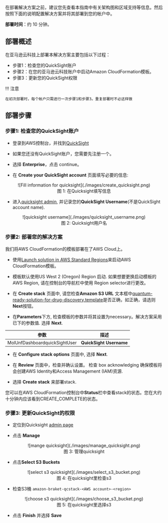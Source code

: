 在部署解决方案之前，建议您先查看本指南中有关架构图和区域支持等信息。然后按照下面的说明配置解决方案并将其部署到您的帐户中。

**部署时间**：约 10 分钟。


## 部署概述
在亚马逊云科技上部署本解决方案主要包括以下过程：

- 步骤1：检查您的QuickSight账户
- 步骤2：在您的亚马逊云科技账户中启动Amazon CloudFormation模板。
- 步骤3：更新您的QuickSight权限

!!! 注意

    在初次部署时，每个帐户只需进行一次步骤1和步骤3。重复部署时不必这样做

## 部署步骤

### 步骤1: 检查您的QuickSight账户


* 登录到AWS控制台，并找到[QuickSight](https://quicksight.aws.amazon.com/)

* 如果您还没有QuickSight账户，您需要先注册一个。

* 选择 **Enterprise**，点击 continue。

* 在 **Create your QuickSight account** 页面填写必要的信息:

<center>
![Fill information for quicksight](./images/create_quicksight.png)

<figcaption>图 1: 在Quicksight填写信息
</figcaption>

</center>

* 进入[quicksight admin](https://us-east-1.quicksight.aws.amazon.com/sn/admin), 并记录您的**QuickSight Username**(不是QuickSight account name).

<center>
![quicksight username](./images/quicksight_username.png)

<figcaption>图 2: Quicksight用户名
</figcaption>

</center>

### 步骤2: 部署您的解决方案

我们将AWS CloudFormation的模板部署在了AWS Cloud上。

* 使用[Launch solution in AWS Standard Regions](https://console.aws.amazon.com/cloudformation/home?region=us-west-2#/stacks/new?stackName=qrsdd-stack)来启动AWS CloudFormation模板。
 
* 模板默认使用US West 2 (Oregon) Region 启动. 如果想要更换启动模板的 AWS Region, 请在控制台的导航栏中使用 Region selector进行更改。

* 在 **Create stack** 页面中, 请您检查**Amazon S3 URL** 文本框中[quantum-ready-solution-for-drug-discovery.template](template.md)是否正确，如正确，请选则**Next**按钮。

* 在**Parameters**下方, 检查模板的参数并将其设置为necessary。解决方案采用已下的参数值. 选择 **Next**.

<center>

| 参数   | 描述 |
|:-------------------:|:----:|
| MolUnfDashboardquickSightUser | **QuickSight Username** |

</center>
    

* 在 **Configure stack options** 页面中, 选择 **Next**.
   
* 在 **Review** 页面中，检查并确认设置。 检查 box acknowledging 确保模板将会创建AWS Identity和Access Management (IAM)资源.

* 选择 **Create stack** 来部署stack.

您可以在AWS CloudFormation控制台中**Status**栏中查看stack的状态。您在大约十分钟内应该看到CREATE_COMPLETE的状态。


### 步骤3: 更新QuickSight的权限

* 定位到Quicksight [admin page](https://us-east-1.quicksight.aws.amazon.com/sn/admin#aws)

* 点击 **Manage**

<center>
![mange quicksight](./images/manage_quicksight.png)

<figcaption>图 3: 管理quicksight
</figcaption>

</center>

* 点击**Select S3 Buckets**

<center>
![select s3 quicksight](./images/select_s3_bucket.png)

<figcaption>图 4: 在quicksight里检查s3
</figcaption>
</center>

* 检查S3桶 `amazon-braket-qcstack-<AWS account>-<region>`

<center>
![choose s3 quicksight](./images/choose_s3_bucket.png)

<figcaption>图 5: 在quicksight里选择s3
</figcaption>
</center>

* 点击 **Finish** 并选择 **Save**



